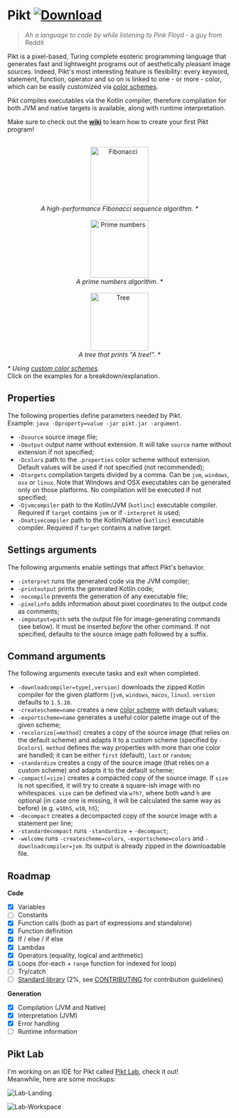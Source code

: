 # Pikt [![Download](https://img.shields.io/badge/Download%20latest-snapshot-blue.svg)](https://nightly.link/iAmGio/pikt/workflows/maven/master/pikt.zip)

> _Ah a language to code by while listening to Pink Floyd_ - a guy from Reddit

Pikt is a pixel-based, Turing complete esoteric programming language that generates fast and lightweight programs out of aesthetically pleasant image sources.
Indeed, Pikt's most interesting feature is flexibility: every keyword, statement, function, operator and so on is linked to one - or more - color, which can be easily customized via [color schemes](src/main/resources/properties/colors.properties).
  
Pikt compiles executables via the Kotlin compiler, therefore compilation for both JVM and native targets is available, along with runtime interpretation.

Make sure to check out the **[wiki](https://github.com/iAmGio/pikt/wiki)** to learn how to create your first Pikt program! 

<p align="center">
  <br>
  <a href="https://github.com/iAmGio/pikt/wiki/Fibonacci:-breakdown">
    <img width="130" src="https://i.imgur.com/1KFhhic.png" alt="Fibonacci" /><br>
  </a>
  <i>A high-performance Fibonacci sequence algorithm. *</i>
  <br><br>
  <a href="https://github.com/iAmGio/pikt/wiki/Prime-numbers:-breakdown">
    <img width="130" src="https://i.imgur.com/LFYekAD.png" alt="Prime numbers" /><br>
  </a>
  <i>A prime numbers algorithm. *</i>
  <br><br>
  <a href="https://github.com/iAmGio/pikt/wiki/Tree:-breakdown">
    <img width="130" src="https://i.imgur.com/aKg4I59.png" alt="Tree" /><br></a>
  <i>A tree that prints "A tree!". *</i>
</p>

_* Using [custom color schemes](src/test/resources/schemes)._  
Click on the examples for a breakdown/explanation.

## Properties
The following properties define parameters needed by Pikt.  
Example: `java -Dproperty=value -jar pikt.jar -argument`.  

- `-Dsource` source image file;
- `-Doutput` output name without extension. It will take `source` name without extension if not specified;
- `-Dcolors` path to the `.properties` color scheme without extension. Default values will be used if not specified (not recommended);
- `-Dtargets` compilation targets divided by a comma. Can be `jvm`, `windows`, `osx` or `linux`. Note that Windows and OSX executables can be generated only on those platforms. No compilation will be executed if not specified;
- `-Djvmcompiler` path to the Kotlin/JVM (`kotlinc`) executable compiler. Required if `target` contains `jvm` or if `-interpret` is used;
- `-Dnativecompiler` path to the Kotlin/Native (`kotlinc`) executable compiler. Required if `target` contains a native target.

## Settings arguments

The following arguments enable settings that affect Pikt's behavior.

- `-interpret` runs the generated code via the JVM compiler;
- `-printoutput` prints the generated Kotlin code;
- `-nocompile` prevents the generation of any executable file;
- `-pixelinfo` adds information about pixel coordinates to the output code as comments;
- `-imgoutput=path` sets the output file for image-generating commands (see below). It must be inserted _before_ the other command. If not specified, defaults to the source image path followed by a suffix.

## Command arguments

The following arguments execute tasks and exit when completed.

- `-downloadcompiler=type[,version]` downloads the zipped Kotlin compiler for the given platform (`jvm`, `windows`, `macos`, `linux`). `version` defaults to `1.5.10`.
- `-createscheme=name` creates a new [color scheme](src/main/resources/properties/colors.properties) with default values;
- `-exportscheme=name` generates a useful color palette image out of the given scheme;
- `-recolorize[=method]` creates a copy of the source image (that relies on the default scheme) and adapts it to a custom scheme (specified by `-Dcolors`). `method` defines the way properties with more than one color are handled; it can be either `first` (default), `last` or `random`;
- `-standardize` creates a copy of the source image (that relies on a custom scheme) and adapts it to the default scheme;
- `-compact[=size]` creates a compacted copy of the source image. If `size` is not specified, it will try to create a square-ish image with no whitespaces. `size` can be defined via `w?h?`, where both `w`and `h` are optional (in case one is missing, it will be calculated the same way as before) (e.g. `w10h5`, `w10`, `h5`);
- `-decompact` creates a decompacted copy of the source image with a statement per line;
- `-standardecompact` runs `-standardize` + `-decompact`;
- `-welcome` runs `-createscheme=colors`, `-exportscheme=colors` and `-downloadcompiler=jvm`. Its output is already zipped in the downloadable file. 

## Roadmap

**Code**
- [x] Variables
- [ ] Constants
- [x] Function calls (both as part of expressions and standalone)
- [x] Function definition
- [x] If / else / if else
- [x] Lambdas
- [x] Operators (equality, logical and arithmetic)
- [x] Loops (for-each + `range` function for indexed for loop)
- [ ] Try/catch
- [ ] [Standard library](https://github.com/iAmGio/pikt/tree/master/src/main/resources/pikt.stdlib) (2%, see [CONTRIBUTING](CONTRIBUTING.md) for contribution guidelines)

**Generation**
- [x] Compilation (JVM and Native)
- [x] Interpretation (JVM)
- [x] Error handling
- [ ] Runtime information

## Pikt Lab

I'm working on an IDE for Pikt called [Pikt Lab](https://github.com/iAmGio/pikt-lab), check it out!  
Meanwhile, here are some mockups:

![Lab-Landing](https://i.imgur.com/oylceCd.png)

![Lab-Workspace](https://i.imgur.com/wlj3gpg.png)